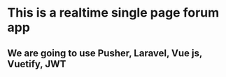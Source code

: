 # This is a realtime single page forum app 

## We are going to use Pusher, Laravel, Vue js, Vuetify, JWT 